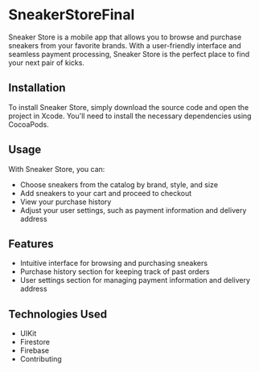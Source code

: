 # SneakerStoreFinal

Sneaker Store is a mobile app that allows you to browse and purchase sneakers from your favorite brands. With a user-friendly interface and seamless payment processing, Sneaker Store is the perfect place to find your next pair of kicks.

## Installation

To install Sneaker Store, simply download the source code and open the project in Xcode. You'll need to install the necessary dependencies using CocoaPods.

## Usage

With Sneaker Store, you can:

- Choose sneakers from the catalog by brand, style, and size
- Add sneakers to your cart and proceed to checkout
- View your purchase history
- Adjust your user settings, such as payment information and delivery address

## Features

- Intuitive interface for browsing and purchasing sneakers
- Purchase history section for keeping track of past orders
- User settings section for managing payment information and delivery address

## Technologies Used

- UIKit
- Firestore
- Firebase
- Contributing

